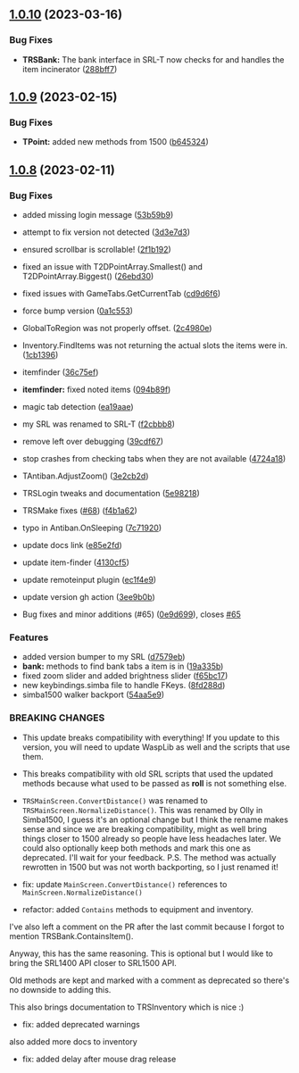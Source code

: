 ## [1.0.10](https://github.com/Torwent/SRL-T/compare/v1.0.9...v1.0.10) (2023-03-16)


### Bug Fixes

* **TRSBank:** The bank interface in SRL-T now checks for and handles the item incinerator ([288bff7](https://github.com/Torwent/SRL-T/commit/288bff7579234d3f0c5c7614b6fe1a5c9fb61193))



## [1.0.9](https://github.com/Torwent/SRL-T/compare/v1.0.8...v1.0.9) (2023-02-15)


### Bug Fixes

* **TPoint:** added new methods from 1500 ([b645324](https://github.com/Torwent/SRL-T/commit/b645324c2f4f74c8a02725ddbd1e3b9de966f9b0))



## [1.0.8](https://github.com/Torwent/SRL-T/compare/f65bc17a9d9cfb93a5b76ffa3ff072c44e92c3cf...v1.0.8) (2023-02-11)


### Bug Fixes

* added missing login message ([53b59b9](https://github.com/Torwent/SRL-T/commit/53b59b904fa4948dc54b5dd5b398fcc4eb187769))
* attempt to fix version not detected ([3d3e7d3](https://github.com/Torwent/SRL-T/commit/3d3e7d3c87b623699b986d4af012a02563f32ae6))
* ensured scrollbar is scrollable! ([2f1b192](https://github.com/Torwent/SRL-T/commit/2f1b192425d4ed9357d7a9ddee8da509d77ecd35))
* fixed an issue with T2DPointArray.Smallest() and T2DPointArray.Biggest() ([26ebd30](https://github.com/Torwent/SRL-T/commit/26ebd30251848495703fe9786176cb4fbaf57499))
* fixed issues with GameTabs.GetCurrentTab ([cd9d6f6](https://github.com/Torwent/SRL-T/commit/cd9d6f63ffa02a6a7d3914e62073ed461eb89e8a))
* force bump version ([0a1c553](https://github.com/Torwent/SRL-T/commit/0a1c55323cc259d19ef569c426caad012fb36f82))
* GlobalToRegion was not properly offset. ([2c4980e](https://github.com/Torwent/SRL-T/commit/2c4980eaa67a3f5f0d664b7cdde3dd6b74f6403f))
* Inventory.FindItems was not returning the actual slots the items were in. ([1cb1396](https://github.com/Torwent/SRL-T/commit/1cb1396ca366c4243e56fd9c7561114dc7506d0b))
* itemfinder ([36c75ef](https://github.com/Torwent/SRL-T/commit/36c75effb2c3125f19c260c19669f8b299c4a0c0))
* **itemfinder:** fixed noted items ([094b89f](https://github.com/Torwent/SRL-T/commit/094b89f3cf0356a652ffe0158f338dbb08adbdb0))
* magic tab detection ([ea19aae](https://github.com/Torwent/SRL-T/commit/ea19aae596e75c4cbf8274ed44a1612538243437))
* my SRL was renamed to SRL-T ([f2cbbb8](https://github.com/Torwent/SRL-T/commit/f2cbbb80b2a6826af695b07f241d52b858a5c213))
* remove left over debugging ([39cdf67](https://github.com/Torwent/SRL-T/commit/39cdf67af91365a1035937e5d19266d3d6fd29da))
* stop crashes from checking tabs when they are not available ([4724a18](https://github.com/Torwent/SRL-T/commit/4724a188446c9f66123af7b15b6c928fceef28ce))
* TAntiban.AdjustZoom() ([3e2cb2d](https://github.com/Torwent/SRL-T/commit/3e2cb2dc057661b177c6ca74e581be7e3f4484f1))
* TRSLogin tweaks and documentation ([5e98218](https://github.com/Torwent/SRL-T/commit/5e98218799aeebbc39e3a3eec38b7cc5830829c9))
* TRSMake fixes ([#68](https://github.com/Torwent/SRL-T/issues/68)) ([f4b1a62](https://github.com/Torwent/SRL-T/commit/f4b1a6269a0f0091de5621119d7d2437e41734be))
* typo in Antiban.OnSleeping ([7c71920](https://github.com/Torwent/SRL-T/commit/7c71920d3bd81fb3d0e97d8db1188bf2ca4003d5))
* update docs link ([e85e2fd](https://github.com/Torwent/SRL-T/commit/e85e2fdf90b960272621715c83a176b846fb9a35))
* update item-finder ([4130cf5](https://github.com/Torwent/SRL-T/commit/4130cf587705549e10fa0cb8bc604f46375a30dc))
* update remoteinput plugin ([ec1f4e9](https://github.com/Torwent/SRL-T/commit/ec1f4e93b32a664cb38b47e5cac266c22dd74a36))
* update version gh action ([3ee9b0b](https://github.com/Torwent/SRL-T/commit/3ee9b0b18a1058339966c04ce7788692cedc7b81))


* Bug fixes and minor additions (#65) ([0e9d699](https://github.com/Torwent/SRL-T/commit/0e9d69914cafa0e7089ca9eb2bd95febbb069505)), closes [#65](https://github.com/Torwent/SRL-T/issues/65)


### Features

* added version bumper to my SRL ([d7579eb](https://github.com/Torwent/SRL-T/commit/d7579eb3bc4b2430ae79e2a1ada687b05ad86cea))
* **bank:** methods to find bank tabs a item is in ([19a335b](https://github.com/Torwent/SRL-T/commit/19a335b85a7d4327f542167fff5724fd4ce56b2c))
* fixed zoom slider and added brightness slider ([f65bc17](https://github.com/Torwent/SRL-T/commit/f65bc17a9d9cfb93a5b76ffa3ff072c44e92c3cf))
* new keybindings.simba file to handle FKeys. ([8fd288d](https://github.com/Torwent/SRL-T/commit/8fd288d85da40aa2b9725ca92b033806305c653f))
* simba1500 walker backport ([54aa5e9](https://github.com/Torwent/SRL-T/commit/54aa5e986585997fd724efd629cb25df94ed492b))


### BREAKING CHANGES

* This update breaks compatibility with everything! If you update to this version, you will need to update WaspLib as well and the scripts that use them.
* This breaks compatibility with old SRL scripts that used the updated methods because what used to be passed as **roll** is not something else.
* `TRSMainScreen.ConvertDistance()` was renamed to `TRSMainScreen.NormalizeDistance()`.
				 This was renamed by Olly in Simba1500, I guess it's an optional change but I think the rename
				 makes sense and since we are breaking compatibility, might as well bring things closer to 1500
				 already so people have less headaches later.
				 We could also optionally keep both methods and mark this one as deprecated. I'll wait for your feedback.
				 P.S. The method was actually rewrotten in 1500 but was not worth backporting, so I just renamed it!

* fix: update `MainScreen.ConvertDistance()` references to `MainScreen.NormalizeDistance()`

* refactor: added `Contains` methods to equipment and inventory.

I've also left a comment on the PR after the last commit because I forgot to mention TRSBank.ContainsItem().

Anyway, this has the same reasoning. This is optional but I would like to bring the SRL1400 API closer to SRL1500 API.

Old methods are kept and marked with a comment as deprecated so there's no downside to adding this.

This also brings documentation to TRSInventory which is nice :)

* fix: added deprecated warnings

also added more docs to inventory

* fix: added delay after mouse drag release



